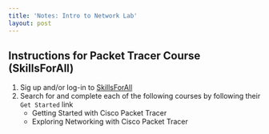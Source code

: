 ```yaml
---
title: 'Notes: Intro to Network Lab'
layout: post
---
```

## Instructions for Packet Tracer Course (SkillsForAll)
1. Sig up and/or log-in to [SkillsForAll][skills-for-all]
2. Search for and complete each of the following courses by following their `Get Started` link
    * Getting Started with Cisco Packet Tracer
    * Exploring Networking with Cisco Packet Tracer

[skills-for-all]: https://skillsforall.com/
[cisco-packet-tracer]: https://www.netacad.com/cisco-packet-tracer